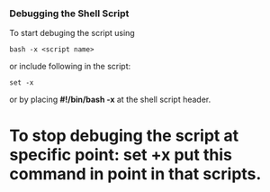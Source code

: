 ### Debugging the Shell Script
To start debuging the script using 
```
bash -x <script name> 
```
or include following in the script: 
```
set -x 
```
or by placing **#!/bin/bash -x** at the shell script header.
# To stop debuging the script at specific point: set +x  put this command in point in that scripts.
